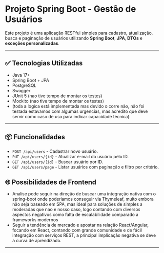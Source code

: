# Projeto Spring Boot - Gestão de Usuários

Este projeto é uma aplicação RESTful simples para cadastro, atualização, busca e paginação de usuários utilizando **Spring Boot**, **JPA**, **DTOs** e **exceções personalizadas**.

---

## ✅ Tecnologias Utilizadas

- Java 17+
- Spring Boot + JPA
- PostgreSQL
- Swagger
- JUnit 5 (nao tive tempo de montar os testes)
- Mockito (nao tive tempo de montar os testes)
- (toda a logica está implementada mas devido o corre não, não foi testada estavamos com algumas urgencias, mas acredito que deve servir como caso de uso para indicar capacidade técnica)
---

## 📦 Funcionalidades

- `POST /api/users` - Cadastrar novo usuário.
- `PUT /api/users/{id}` - Atualizar e-mail do usuário pelo ID.
- `GET /api/users/{id}` - Buscar usuário por ID.
- `GET /api/users/page` - Listar usuários com paginação e filtro por critério.

## 🌐 Possibilidades de Frontend

- Analise pode seguir na direção de buscar uma integração nativa com o spring-boot onde poderiamos conseguir via Thymeleaf, muito embora não seja baseado em SPA, mas ideal para soluções de simples a moderadas que nao e nosso caso, logo contando com diversos aspectos negativos como falta de escalabilidade comparado a frameworks modernos
- Seguir a tendência de mercado e apostar na relação React/Angular, focando em React, contando com grande comunidade e de fácil integração com serviços REST, a principal implicação negativa se deve a curva de aprendizado.

---